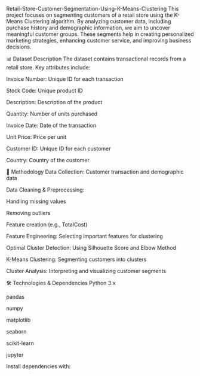 Retail-Store-Customer-Segmentation-Using-K-Means-Clustering
This project focuses on segmenting customers of a retail store using the K-Means Clustering algorithm. By analyzing customer data, including purchase history and demographic information, we aim to uncover meaningful customer groups. These segments help in creating personalized marketing strategies, enhancing customer service, and improving business decisions.

📊 Dataset Description
The dataset contains transactional records from a retail store. Key attributes include:

Invoice Number: Unique ID for each transaction

Stock Code: Unique product ID

Description: Description of the product

Quantity: Number of units purchased

Invoice Date: Date of the transaction

Unit Price: Price per unit

Customer ID: Unique ID for each customer

Country: Country of the customer

🧪 Methodology
Data Collection: Customer transaction and demographic data

Data Cleaning & Preprocessing:

Handling missing values

Removing outliers

Feature creation (e.g., TotalCost)

Feature Engineering: Selecting important features for clustering

Optimal Cluster Detection: Using Silhouette Score and Elbow Method

K-Means Clustering: Segmenting customers into clusters

Cluster Analysis: Interpreting and visualizing customer segments

🛠️ Technologies & Dependencies
Python 3.x

pandas

numpy

matplotlib

seaborn

scikit-learn

jupyter

Install dependencies with:
 
